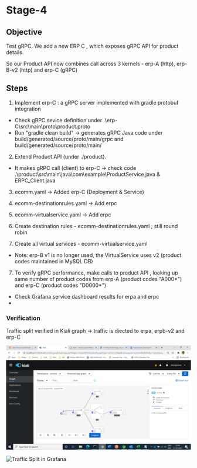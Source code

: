 # Stage-4

## Objective

Test gRPC. We add a new ERP C , which exposes gRPC API for product details.

So our Product API now combines call across 3 kernels - erp-A (http), erp-B-v2 (http) and erp-C (gRPC) 

## Steps

1. Implement erp-C : a gRPC server implemented with gradle protobuf integration 
 
- Check gRPC sevice definition under .\erp-C\src\main\proto\product.proto
- Run "gradle clean build" -> generates gRPC Java code under build/generated/source/proto/main/grpc and build/generated/source/proto/main/

2. Extend Product API (under ./product).
  - It makes gRPC call (client) to erp-C -> check code .\product\src\main\java\com\example\ProductService.java & ERPC_Client.java

3. ecomm.yaml -> Added erp-C (Deployment & Service)

4. ecomm-destinationrules.yaml -> Add erpc

4. ecomm-virtualservice.yaml -> Add erpc

5. Create destination rules - ecomm-destinationrules.yaml ; still round robin

6. Create all virtual services - ecomm-virtualservice.yaml
- Note:  erp-B v1 is no longer used, the VirtualService uses v2  (product codes maintained in MySQL DB)

7. To verify gRPC performance, make calls to product API , looking up same number of product codes from erp-A (product codes "A000*")  and erp-C (product codes "D0000*")
- Check Grafana service dashboard results for erpa and erpc
- 
### Verification

Traffic split verified in Kiali graph -> traffic is diected to erpa, erpb-v2 and erp-C

![Traffic Split in Kiali](screenshots/kiali-traffic-split.jpeg)

![Traffic Split in Grafana](screenshots/grafana-traffic-split.jpeg)


 
